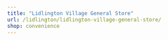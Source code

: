 ```yaml
---
title: "Lidlington Village General Store"
url: /lidlington/lidlington-village-general-store/
shop: convenience
---
```

